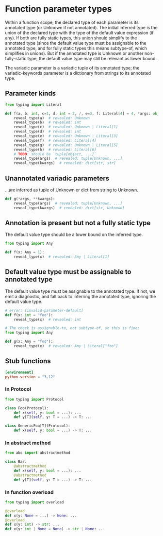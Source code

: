 # Function parameter types

Within a function scope, the declared type of each parameter is its annotated type (or Unknown if
not annotated). The initial inferred type is the union of the declared type with the type of the
default value expression (if any). If both are fully static types, this union should simplify to the
annotated type (since the default value type must be assignable to the annotated type, and for fully
static types this means subtype-of, which simplifies in unions). But if the annotated type is
Unknown or another non-fully-static type, the default value type may still be relevant as lower
bound.

The variadic parameter is a variadic tuple of its annotated type; the variadic-keywords parameter is
a dictionary from strings to its annotated type.

## Parameter kinds

```py
from typing import Literal

def f(a, b: int, c=1, d: int = 2, /, e=3, f: Literal[4] = 4, *args: object, g=5, h: Literal[6] = 6, **kwargs: str):
    reveal_type(a)  # revealed: Unknown
    reveal_type(b)  # revealed: int
    reveal_type(c)  # revealed: Unknown | Literal[1]
    reveal_type(d)  # revealed: int
    reveal_type(e)  # revealed: Unknown | Literal[3]
    reveal_type(f)  # revealed: Literal[4]
    reveal_type(g)  # revealed: Unknown | Literal[5]
    reveal_type(h)  # revealed: Literal[6]
    # TODO: should be `tuple[object, ...]`
    reveal_type(args)  # revealed: tuple[Unknown, ...]
    reveal_type(kwargs)  # revealed: dict[str, str]
```

## Unannotated variadic parameters

...are inferred as tuple of Unknown or dict from string to Unknown.

```py
def g(*args, **kwargs):
    reveal_type(args)  # revealed: tuple[Unknown, ...]
    reveal_type(kwargs)  # revealed: dict[str, Unknown]
```

## Annotation is present but not a fully static type

The default value type should be a lower bound on the inferred type.

```py
from typing import Any

def f(x: Any = 1):
    reveal_type(x)  # revealed: Any | Literal[1]
```

## Default value type must be assignable to annotated type

The default value type must be assignable to the annotated type. If not, we emit a diagnostic, and
fall back to inferring the annotated type, ignoring the default value type.

```py
# error: [invalid-parameter-default]
def f(x: int = "foo"):
    reveal_type(x)  # revealed: int

# The check is assignable-to, not subtype-of, so this is fine:
from typing import Any

def g(x: Any = "foo"):
    reveal_type(x)  # revealed: Any | Literal["foo"]
```

## Stub functions

```toml
[environment]
python-version = "3.12"
```

### In Protocol

```py
from typing import Protocol

class Foo(Protocol):
    def x(self, y: bool = ...): ...
    def y[T](self, y: T = ...) -> T: ...

class GenericFoo[T](Protocol):
    def x(self, y: bool = ...) -> T: ...
```

### In abstract method

```py
from abc import abstractmethod

class Bar:
    @abstractmethod
    def x(self, y: bool = ...): ...
    @abstractmethod
    def y[T](self, y: T = ...) -> T: ...
```

### In function overload

```py
from typing import overload

@overload
def x(y: None = ...) -> None: ...
@overload
def x(y: int) -> str: ...
def x(y: int | None = None) -> str | None: ...
```
